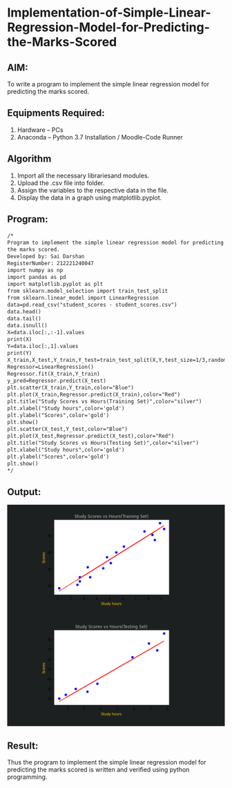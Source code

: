 # Implementation-of-Simple-Linear-Regression-Model-for-Predicting-the-Marks-Scored

## AIM:
To write a program to implement the simple linear regression model for predicting the marks scored.

## Equipments Required:
1. Hardware – PCs
2. Anaconda – Python 3.7 Installation / Moodle-Code Runner

## Algorithm
1. Import all the necessary librariesand modules.
2. Upload the .csv file into folder.
3. Assign the variables to the respective data in the file.
4. Display the data in a graph using matplotlib.pyplot.

## Program:
```
/*
Program to implement the simple linear regression model for predicting the marks scored.
Developed by: Sai Darshan
RegisterNumber: 212221240047
import numpy as np
import pandas as pd
import matplotlib.pyplot as plt
from sklearn.model_selection import train_test_split
from sklearn.linear_model import LinearRegression
data=pd.read_csv("student_scores - student_scores.csv")
data.head()
data.tail()
data.isnull()
X=data.iloc[:,:-1].values
print(X)
Y=data.iloc[:,1].values
print(Y)
X_train,X_test,Y_train,Y_test=train_test_split(X,Y,test_size=1/3,random_state=0)
Regressor=LinearRegression()
Regressor.fit(X_train,Y_train)
y_pred=Regressor.predict(X_test)
plt.scatter(X_train,Y_train,color="Blue")
plt.plot(X_train,Regressor.predict(X_train),color="Red")
plt.title("Study Scores vs Hours(Training Set)",color="silver")
plt.xlabel("Study hours",color='gold')
plt.ylabel("Scores",color='gold')
plt.show()
plt.scatter(X_test,Y_test,color="Blue")
plt.plot(X_test,Regressor.predict(X_test),color="Red")
plt.title("Study Scores vs Hours(Testing Set)",color="silver")
plt.xlabel("Study hours",color='gold')
plt.ylabel("Scores",color='gold')
plt.show()
*/
```

## Output:
![simple linear regression model for predicting the marks scored](1.png)


## Result:
Thus the program to implement the simple linear regression model for predicting the marks scored is written and verified using python programming.
